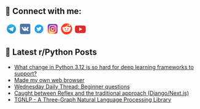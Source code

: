 ## 🔎 Connect with me:
[<img src="https://github.com/bullbesh/bullbesh/blob/main/images/Telegram.png" width="32" height="32" />](https://t.me/bullbesh)
[<img src="https://github.com/bullbesh/bullbesh/blob/main/images/VK.png" width="32" height="32" />](https://vk.com/bullbesh)
[<img src="https://github.com/bullbesh/bullbesh/blob/main/images/Twitter.png" width="32" height="32" />](https://twitter.com/bullbesh1)
[<img src="https://github.com/bullbesh/bullbesh/blob/main/images/Instagram.png" width="32" height="32" />](https://www.instagram.com/bullbesh)
[<img src="https://github.com/bullbesh/bullbesh/blob/main/images/Reddit.png" width="32" height="32" />](https://www.reddit.com/user/bullbesh)
[<img src="https://github.com/bullbesh/bullbesh/blob/main/images/YouTube.png" width="32" height="32" />](https://www.youtube.com/channel/UCtfjRs6uzgq5mfm8S06WTcg)

## 📕 Latest r/Python Posts
<!-- BLOG-POST-LIST:START -->
- [What change in Python 3.12 is so hard for deep learning frameworks to support?](https://www.reddit.com/r/Python/comments/1du7myj/what_change_in_python_312_is_so_hard_for_deep/)
- [Made my own web browser](https://www.reddit.com/r/Python/comments/1du4xq9/made_my_own_web_browser/)
- [Wednesday Daily Thread: Beginner questions](https://www.reddit.com/r/Python/comments/1du0k5r/wednesday_daily_thread_beginner_questions/)
- [Caught between Reflex and the traditional approach &lpar;Django/Next.js&rpar;](https://www.reddit.com/r/Python/comments/1dtzb9f/caught_between_reflex_and_the_traditional/)
- [TGNLP - A Three-Graph Natural Language Processing Library](https://www.reddit.com/r/Python/comments/1dtycly/tgnlp_a_threegraph_natural_language_processing/)
<!-- BLOG-POST-LIST:END -->
